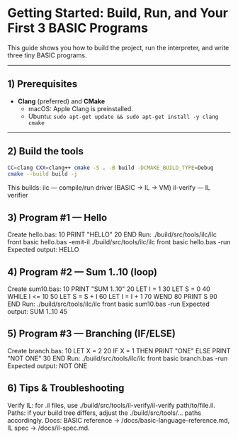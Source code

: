 # Getting Started: Build, Run, and Your First 3 BASIC Programs

This guide shows you how to build the project, run the interpreter, and write three tiny BASIC programs.

---

## 1) Prerequisites

- **Clang** (preferred) and **CMake**  
  - macOS: Apple Clang is preinstalled.  
  - Ubuntu: `sudo apt-get update && sudo apt-get install -y clang cmake`

---

## 2) Build the tools

```bash
CC=clang CXX=clang++ cmake -S . -B build -DCMAKE_BUILD_TYPE=Debug
cmake --build build -j
```

This builds:
ilc — compile/run driver (BASIC → IL → VM)
il-verify — IL verifier

## 3) Program #1 — Hello
Create hello.bas:
10 PRINT "HELLO"
20 END
Run:
./build/src/tools/ilc/ilc front basic hello.bas -emit-il
./build/src/tools/ilc/ilc front basic hello.bas -run
Expected output:
HELLO

## 4) Program #2 — Sum 1..10 (loop)
Create sum10.bas:
10 PRINT "SUM 1..10"
20 LET I = 1
30 LET S = 0
40 WHILE I <= 10
50   LET S = S + I
60   LET I = I + 1
70 WEND
80 PRINT S
90 END
Run:
./build/src/tools/ilc/ilc front basic sum10.bas -run
Expected output:
SUM 1..10
45

## 5) Program #3 — Branching (IF/ELSE)
Create branch.bas:
10 LET X = 2
20 IF X = 1 THEN PRINT "ONE" ELSE PRINT "NOT ONE"
30 END
Run:
./build/src/tools/ilc/ilc front basic branch.bas -run
Expected output:
NOT ONE

## 6) Tips & Troubleshooting
Verify IL: for .il files, use ./build/src/tools/il-verify/il-verify path/to/file.il.
Paths: if your build tree differs, adjust the ./build/src/tools/... paths accordingly.
Docs: BASIC reference → /docs/basic-language-reference.md, IL spec → /docs/il-spec.md.
